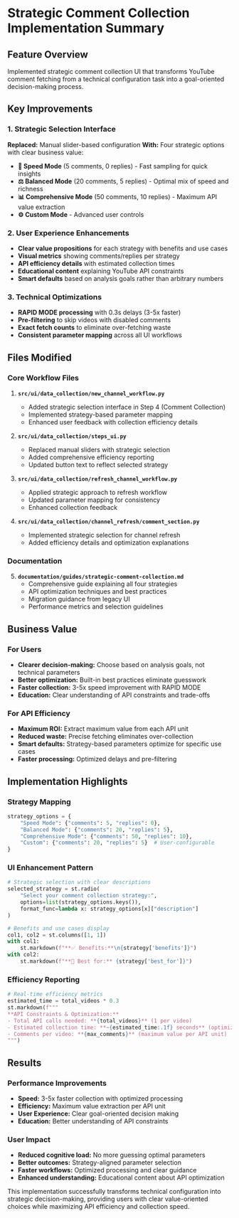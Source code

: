 # Strategic Comment Collection Implementation Summary

## Feature Overview
Implemented strategic comment collection UI that transforms YouTube comment fetching from a technical configuration task into a goal-oriented decision-making process.

## Key Improvements

### 1. Strategic Selection Interface
**Replaced:** Manual slider-based configuration
**With:** Four strategic options with clear business value:

- **🚀 Speed Mode** (5 comments, 0 replies) - Fast sampling for quick insights
- **⚖️ Balanced Mode** (20 comments, 5 replies) - Optimal mix of speed and richness
- **📊 Comprehensive Mode** (50 comments, 10 replies) - Maximum API value extraction
- **⚙️ Custom Mode** - Advanced user controls

### 2. User Experience Enhancements
- **Clear value propositions** for each strategy with benefits and use cases
- **Visual metrics** showing comments/replies per strategy
- **API efficiency details** with estimated collection times
- **Educational content** explaining YouTube API constraints
- **Smart defaults** based on analysis goals rather than arbitrary numbers

### 3. Technical Optimizations
- **RAPID MODE processing** with 0.3s delays (3-5x faster)
- **Pre-filtering** to skip videos with disabled comments
- **Exact fetch counts** to eliminate over-fetching waste
- **Consistent parameter mapping** across all UI workflows

## Files Modified

### Core Workflow Files
1. **`src/ui/data_collection/new_channel_workflow.py`**
   - Added strategic selection interface in Step 4 (Comment Collection)
   - Implemented strategy-based parameter mapping
   - Enhanced user feedback with collection efficiency details

2. **`src/ui/data_collection/steps_ui.py`**
   - Replaced manual sliders with strategic selection
   - Added comprehensive efficiency reporting
   - Updated button text to reflect selected strategy

3. **`src/ui/data_collection/refresh_channel_workflow.py`**
   - Applied strategic approach to refresh workflow
   - Updated parameter mapping for consistency
   - Enhanced collection feedback

4. **`src/ui/data_collection/channel_refresh/comment_section.py`**
   - Implemented strategic selection for channel refresh
   - Added efficiency details and optimization explanations

### Documentation
5. **`documentation/guides/strategic-comment-collection.md`**
   - Comprehensive guide explaining all four strategies
   - API optimization techniques and best practices
   - Migration guidance from legacy UI
   - Performance metrics and selection guidelines

## Business Value

### For Users
- **Clearer decision-making:** Choose based on analysis goals, not technical parameters
- **Better optimization:** Built-in best practices eliminate guesswork
- **Faster collection:** 3-5x speed improvement with RAPID MODE
- **Education:** Clear understanding of API constraints and trade-offs

### For API Efficiency
- **Maximum ROI:** Extract maximum value from each API unit
- **Reduced waste:** Precise fetching eliminates over-collection
- **Smart defaults:** Strategy-based parameters optimize for specific use cases
- **Faster processing:** Optimized delays and pre-filtering

## Implementation Highlights

### Strategy Mapping
```python
strategy_options = {
    "Speed Mode": {"comments": 5, "replies": 0},
    "Balanced Mode": {"comments": 20, "replies": 5}, 
    "Comprehensive Mode": {"comments": 50, "replies": 10},
    "Custom": {"comments": 20, "replies": 5}  # User-configurable
}
```

### UI Enhancement Pattern
```python
# Strategic selection with clear descriptions
selected_strategy = st.radio(
    "Select your comment collection strategy:",
    options=list(strategy_options.keys()),
    format_func=lambda x: strategy_options[x]["description"]
)

# Benefits and use cases display
col1, col2 = st.columns([1, 1])
with col1:
    st.markdown(f"**✅ Benefits:**\n{strategy['benefits']}")
with col2:
    st.markdown(f"**🎯 Best for:** {strategy['best_for']}")
```

### Efficiency Reporting
```python
# Real-time efficiency metrics
estimated_time = total_videos * 0.3
st.markdown(f"""
**API Constraints & Optimization:**
- Total API calls needed: **{total_videos}** (1 per video)
- Estimated collection time: **~{estimated_time:.1f} seconds** (optimized)
- Comments per video: **{max_comments}** (maximum value per API unit)
""")
```

## Results

### Performance Improvements
- **Speed:** 3-5x faster collection with optimized processing
- **Efficiency:** Maximum value extraction per API unit
- **User Experience:** Clear goal-oriented decision making
- **Education:** Better understanding of API constraints

### User Impact
- **Reduced cognitive load:** No more guessing optimal parameters
- **Better outcomes:** Strategy-aligned parameter selection
- **Faster workflows:** Optimized processing and clear guidance
- **Enhanced understanding:** Educational content about API optimization

This implementation successfully transforms technical configuration into strategic decision-making, providing users with clear value-oriented choices while maximizing API efficiency and collection speed.
